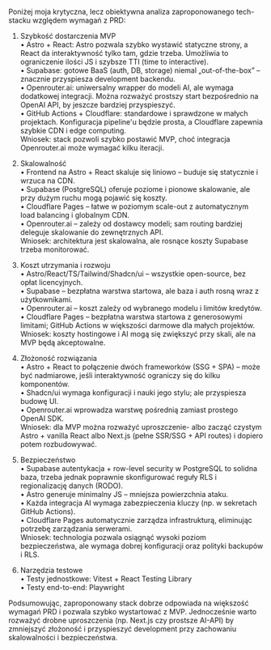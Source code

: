 Poniżej moja krytyczna, lecz obiektywna analiza zaproponowanego tech-stacku względem wymagań z PRD:

1. Szybkość dostarczenia MVP  
   • Astro + React: Astro pozwala szybko wystawić statyczne strony, a React da interaktywność tylko tam, gdzie trzeba. Umożliwia to ograniczenie ilości JS i szybsze TTI (time to interactive).  
   • Supabase: gotowe BaaS (auth, DB, storage) niemal „out-of-the-box” – znacznie przyspiesza development backendu.  
   • Openrouter.ai: uniwersalny wrapper do modeli AI, ale wymaga dodatkowej integracji. Można rozważyć prostszy start bezpośrednio na OpenAI API, by jeszcze bardziej przyspieszyć.  
   • GitHub Actions + Cloudflare: standardowe i sprawdzone w małych projektach. Konfiguracja pipeline'u będzie prosta, a Cloudflare zapewnia szybkie CDN i edge computing.  
   Wniosek: stack pozwoli szybko postawić MVP, choć integracja Openrouter.ai może wymagać kilku iteracji.

2. Skalowalność  
   • Frontend na Astro + React skaluje się liniowo – buduje się statycznie i wrzuca na CDN.  
   • Supabase (PostgreSQL) oferuje poziome i pionowe skalowanie, ale przy dużym ruchu mogą pojawić się koszty.  
   • Cloudflare Pages – łatwe w poziomym scale-out z automatycznym load balancing i globalnym CDN.  
   • Openrouter.ai – zależy od dostawcy modeli; sam routing bardziej deleguje skalowanie do zewnętrznych API.  
   Wniosek: architektura jest skalowalna, ale rosnące koszty Supabase trzeba monitorować.

3. Koszt utrzymania i rozwoju  
   • Astro/React/TS/Tailwind/Shadcn/ui – wszystkie open-source, bez opłat licencyjnych.  
   • Supabase – bezpłatna warstwa startowa, ale baza i auth rosną wraz z użytkownikami.  
   • Openrouter.ai – koszt zależy od wybranego modelu i limitów kredytów.  
   • Cloudflare Pages – bezpłatna warstwa startowa z generosowymi limitami; GitHub Actions w większości darmowe dla małych projektów.  
   Wniosek: koszty hostingowe i AI mogą się zwiększyć przy skali, ale na MVP będą akceptowalne.

4. Złożoność rozwiązania  
   • Astro + React to połączenie dwóch frameworków (SSG + SPA) – może być nadmiarowe, jeśli interaktywność ograniczy się do kilku komponentów.  
   • Shadcn/ui wymaga konfiguracji i nauki jego stylu; ale przyspiesza budowę UI.  
   • Openrouter.ai wprowadza warstwę pośrednią zamiast prostego OpenAI SDK.  
   Wniosek: dla MVP można rozważyć uproszczenie- albo zacząć czystym Astro + vanilla React albo Next.js (pełne SSR/SSG + API routes) i dopiero potem rozbudowywać.
5. Bezpieczeństwo  
   • Supabase autentykacja + row-level security w PostgreSQL to solidna baza, trzeba jednak poprawnie skonfigurować reguły RLS i regionalizację danych (RODO).  
   • Astro generuje minimalny JS – mniejsza powierzchnia ataku.  
   • Każda integracja AI wymaga zabezpieczenia kluczy (np. w sekretach GitHub Actions).  
   • Cloudflare Pages automatycznie zarządza infrastrukturą, eliminując potrzebę zarządzania serwerami.  
   Wniosek: technologia pozwala osiągnąć wysoki poziom bezpieczeństwa, ale wymaga dobrej konfiguracji oraz polityki backupów i RLS.

6. Narzędzia testowe  
   • Testy jednostkowe: Vitest + React Testing Library  
   • Testy end-to-end: Playwright

Podsumowując, zaproponowany stack dobrze odpowiada na większość wymagań PRD i pozwala szybko wystartować z MVP. Jednocześnie warto rozważyć drobne uproszczenia (np. Next.js czy prostsze AI-API) by zmniejszyć złożoność i przyspieszyć development przy zachowaniu skalowalności i bezpieczeństwa.
